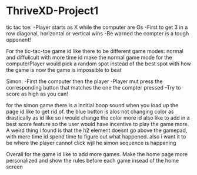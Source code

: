 # ThriveXD-Project1
tic tac toe: 
-Player starts as X while the computer are Os
-First to get 3 in a row diagonal, horizontal or vertical wins
-Be warned the compter is a tough opponent!

For the tic-tac-toe game id like there to be different game modes: normal and diffulicult
with more time id make the normal game mode for the computerPlayer would pick a random spot instead of the best spot
with how the game is now the game is impossible to beat


Simon:
-First the computer then the player
-Player mut press the corresponding button that matches the one the compter pressed
-Try to score as high as you can!

for the simon game there is a innitial boop sound when you load up the page id like to get rid of.
the blue button is alos not changing color as drastically as id like so i would change the color more
id also like to add in a best score feature so the user would have incentive to play the game more.
A weird thing i found is that the h2 element doesnt go above the gamepad, with more time id spend time to figure out what happened.
also i want it to be where the player cannot click wjil he simon sequence is happening

Overall for the game id like to add more games.
Make the home page more personalized and show the rules before each game insead of the home screen
